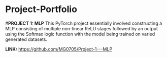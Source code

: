 # Project-Portfolio

#**PROJECT 1: MLP**
This PyTorch project essentially involved constructing a MLP consisting of multiple non-linear ReLU stages followed by an output using the Softmax logic function with the model being trained on varied generated datasets.

**LINK:** https://github.com/MG0705/Project-1---MLP
